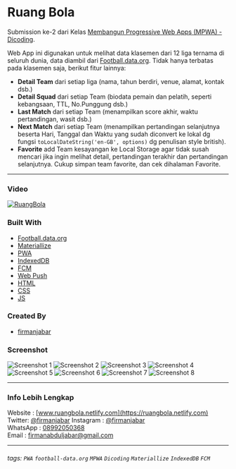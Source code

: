 # Ruang Bola
Submission ke-2 dari Kelas [Membangun Progressive Web Apps (MPWA) - Dicoding](https://www.dicoding.com/academies/74).

Web App ini digunakan untuk melihat data klasemen dari 12 liga ternama di seluruh dunia, data diambil dari [Football.data.org](https://www.football-data.org/documentation/quickstart).
Tidak hanya terbatas pada klasemen saja, berikut fitur lainnya:
- __Detail Team__ dari setiap liga (nama, tahun berdiri, venue, alamat, kontak dsb.)
- __Detail Squad__ dari setiap Team (biodata pemain dan pelatih, seperti kebangsaan, TTL, No.Punggung dsb.)
- __Last Match__ dari setiap Team (menampilkan score akhir, waktu pertandingan, wasit dsb.)
- __Next Match__ dari setiap Team (menampilkan pertandingan selanjutnya beserta Hari, Tanggal dan Waktu yang sudah diconvert ke lokal dg fungsi `toLocalDateString('en-GB', options)` dg penulisan style british).
- __Favorite__ add Team kesayangan ke Local Storage agar tidak susah mencari jika ingin melihat detail, pertandingan terakhir dan pertandingan selanjutnya. Cukup simpan team favorite, dan cek dihalaman Favorite.

---

### Video
[![RuangBola](http://img.youtube.com/vi/LAdELCbRGN8/0.jpg)](https://www.youtube.com/watch?v=LAdELCbRGN8&t=4s "RuangBola")

### Built With
- [Football.data.org](https://www.football-data.org/documentation/quickstart)
- [Materiallize](https://materializecss.com/)
- [PWA](https://developers.google.com/web/progressive-web-apps)
- [IndexedDB](https://developers.google.com/web/ilt/pwa/working-with-indexeddb)
- [FCM](https://firebase.google.com/docs/cloud-messaging?hl=id)
- [Web Push](https://github.com/web-push-libs/web-push)
- [HTML](https://www.w3schools.com/html/)
- [CSS](https://www.w3schools.com/css/)
- [JS](https://www.javascript.com/)

### Created By
- [firmanjabar](https://github.com/firmanjabar)

### Screenshot
![Screenshot 1](https://pbs.twimg.com/media/EK9hprCUcAAek4b?format=jpg&name=small)
![Screenshot 2](https://pbs.twimg.com/media/EK9hprGUwAEYzi0?format=jpg&name=small)
![Screenshot 3](https://pbs.twimg.com/media/EK9hprEUEAAJsYw?format=jpg&name=small)
![Screenshot 4](https://pbs.twimg.com/media/EK9hprEUYAA1fo2?format=png&name=small)
![Screenshot 5](https://pbs.twimg.com/media/EK9hU6CVAAAUvlV?format=jpg&name=small)
![Screenshot 6](https://pbs.twimg.com/media/EK9hU6AUcAAd4gT?format=jpg&name=small)
![Screenshot 7](https://pbs.twimg.com/media/EK9hU6HVUAAuYWm?format=jpg&name=small)
![Screenshot 8](https://pbs.twimg.com/media/EK9hU6BUUAA7LAR?format=png&name=small)

---

### Info Lebih Lengkap
Website : [www.ruangbola.netlify.com](https://ruangbola.netlify.com)  
Twitter: [@firmanjabar](https://twitter.com/firmanjabar)
Instagram : [@firmanjabar](https://instagram.com/firmanjabar)  
WhatsApp : [08992050368](https://wa.me/628992050368)  
Email : [firmanabduljabar@gmail.com](mailto:firmanabduljabar@gmail.com)  

---

###### tags: `PWA` `football-data.org` `MPWA` `Dicoding` `Materiallize` `IndexedDB` `FCM`